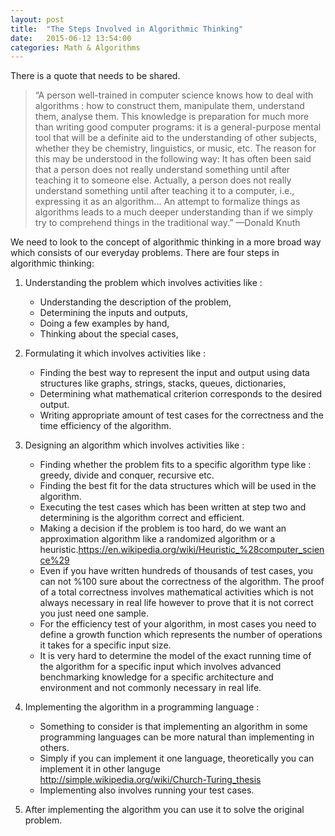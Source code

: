 ```yaml
---
layout: post
title:  "The Steps Involved in Algorithmic Thinking"
date:   2015-06-12 13:54:00
categories: Math & Algorithms
---
```


There is a quote that needs to be shared. 

> “A person well-trained in computer science knows how to deal with algorithms : how
to construct them, manipulate them, understand them, analyse them. This
knowledge is preparation for much more than writing good computer programs: it 
is a general-purpose mental tool that will be a definite aid to the understanding of
other subjects, whether they be chemistry, linguistics, or music, etc. The reason
for this may be understood in the following way: It has often been said that a
person does not really understand something until after teaching it to someone 
else. 
Actually, a person does not really understand something until after 
teaching it to a computer, i.e., expressing it as an algorithm...
An attempt to formalize things as algorithms leads to a much deeper understanding than if we simply 
try to comprehend things in the traditional way.”
—Donald Knuth

We need to look to the concept of algorithmic thinking in a more broad way which consists of our everyday problems.
There are four steps in algorithmic thinking:

 1. Understanding the problem which involves activities like : 
    * Understanding the description of the problem, 
	* Determining the inputs and outputs, 
	* Doing a few examples by hand, 
	* Thinking about the special cases,
	
 2. Formulating it which involves activities like : 
	* Finding the best way to represent the input and output using data structures like graphs, strings, stacks, queues, dictionaries,
	* Determining what mathematical criterion corresponds to the desired output.
	* Writing appropriate amount of test cases for the correctness and the time efficiency of the algorithm.
 3. Designing an algorithm which involves activities like :
    * Finding whether the problem fits to a specific algorithm type like : greedy, divide and conquer, recursive etc.
	* Finding the best fit for the data structures which will be used in the algorithm.
	* Executing the test cases which has been written at step two and determining is the algorithm correct and efficient.
	* Making a decision if the problem is too hard, do we want an approximation algorithm like a randomized algorithm or a heuristic.<https://en.wikipedia.org/wiki/Heuristic_%28computer_science%29>
	* Even if you have written hundreds of thousands of test cases, you can not %100 sure about the correctness of the algorithm. 
The proof of a total correctness involves mathematical activities which is not always necessary in real life however to prove that it is not correct you just need one sample.
    * For the efficiency test of your algorithm, in most cases you need to define a growth function which represents the number of operations it takes for a specific input size.
	* It is very hard to determine the model of the exact running time of the algorithm for a specific input which involves advanced benchmarking knowledge for a specific architecture and environment and not commonly 
necessary in real life.
 4. Implementing the algorithm in a programming language :
	* Something to consider is that implementing an algorithm in some programming languages can be more natural than implementing in others.
	* Simply if you can implement it one language, theoretically you can implement it in other languge <http://simple.wikipedia.org/wiki/Church-Turing_thesis>
	* Implementing also involves running your test cases.
 5. After implementing the algorithm you can use it to solve the original problem.
